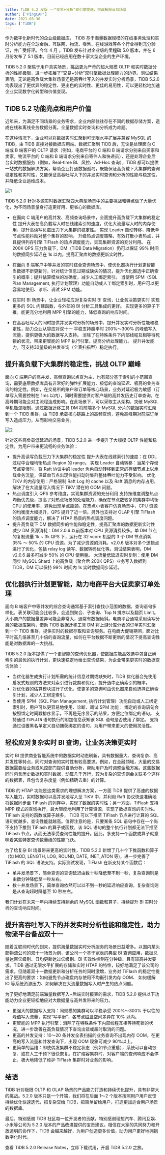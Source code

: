 ```yaml
---
title: TiDB 5.2 发版 ——“交易+分析”双引擎提速，挑战极限业务场景
author: ['PingCAP']
date: 2021-08-30
tags: ['TiDB']
---
```


作为数字化新时代的企业级数据库， TiDB 基于海量数据规模的在线事务处理和实时分析能力在全球金融、互联网、物流、零售、在线游戏等各个行业得到充分验证，并广受好评。今年 4 月 ，TiDB 发布针对企业级的里程碑 5.0 版本，并在 6 月份发布了 5.1 版本，目前已经应用在数十家大型企业的生产环境。 

TiDB 5.2.0 聚焦于用户真实场景，挑战更为严苛的超大规模 OLTP 和实时数据分析的性能极限，进一步拓展了“交易+分析”双引擎数据处理能力的边界。测试结果表明，无论是高负载大集群场景还是高吞吐写入的并发实时分析场景，TiDB 5.2.0 均表现出了更优异的稳定性、更出色的实时性、更佳的易用性，可以更轻松地加速企业实现数字化转型和价值变现。

## TiDB 5.2 功能亮点和用户价值

近年来，为满足不同场景的业务需求，企业内部往往存在不同的数据存储方案，造成在线和离线业务数据分离，全量数据实时查询和分析成为难题。

在这种情况下，企业可以将数据实时汇聚到可无限水平扩展并兼容 MySQL 的 TiDB，由 TiDB 直接对接数据应用端。数据汇聚到 TiDB 后，无论是处理面向 C 端或 B 端客户的 OLTP 请求（例如，电商平台的 C 端和 B 端请求分别来自买家和卖家，物流平台的 C 端和 B 端请求分别来自寄件人和快递员），还是处理企业后台实时数据服务（例如，Real-time BI、风控、Ad-Hoc 查询），TiDB 都可以提供一站式的数据解决方案，帮助企业打通数据孤岛，既能保证高负载下大集群的查询稳定性和实时性，又能保证高吞吐写入下的并发实时查询和分析的性能与稳定性，并降低企业运维成本。

![1](media/tidb-5.2-ga-is-now/1.png)

TiDB 5.2.0 针对多源实时数据汇聚四大典型场景中的主要挑战和特点做了大量优化，为不同场景量身打造更好用、更省心的数据库。

- 在面向 C 端用户的高并发、高频查询场景中，全面提升高负载下大集群的稳定性
	提升大表在高负载写入时在线建索引的速度，优化大流量写入时的内存使用，提升高读写负载压力下大集群的稳定性。
	实现 Leader 自动转移，降低单节点性能抖动对整个集群的影响。
	升级热点调度策略，有效打散小表热点，并且提供列存引擎 TiFlash 的热点调度能力，实现集群资源的充分利用。
	在 200K QPS 压力负载下，DM（TiDB Data Migration）仍可以保证 99% 时间的数据同步延迟在 1s 以内，提高汇聚库的数据更新实时性。

- 在面向 B 端客户中等并发的实时综合查询场景中，使优化器执行计划更智能
	当数据不断更新时，针对统计信息过期或缺失的情况，提升优化器选中正确索引的概率；提升估算模块的准确度，减少人工绑定索引。
	当使用 SPM（SQL Plan Management, 执行计划管理）功能自动或人工绑定索引时，用户可以更容易地使用、诊断、调试 SPM 功能。

- 在实时 BI 场景中，让企业轻松应对复杂实时 BI 查询，让业务决策更实时
	实现更多的 SQL 内建函数，与外部的 BI 分析工具集成的更好。
	实现更多的算子下推，能更充分地利用 MPP 引擎的能力，降低查询的响应时间。

- 在高吞吐写入的同时提供并发实时分析的场景中，提升并发实时分析性能和稳定性，助力企业从容应对双十一
	平稳支持超平时 200%～300% 的峰值写入流量，提供更强大的数据写入支持。
	消除了在特殊条件下内部线程互相等待死锁的状况，带来更智能的 MPP 执行引擎，提高分析处理能力。
	提升并发能力，可支持30量级的并发查询（全表扫描型）稳定执行。

## 提升高负载下大集群的稳定性，挑战 OLTP 巅峰

面向 C 端用户的高并发、高频查询以点查为主，也有部分基于索引的小范围查询，需要底层数据库具有非常好的弹性扩展能力、极低的查询延迟、极高的业务查询的稳定性。例如，在交易所的账户和订单等核心场景，业务对延迟极为敏感（订单写入需要控制在 1ms 以内），同时需要提供对客户端的高并发历史订单查询，在高峰期可能会对主流程造成影响。在此场景下，可以采取主从架构，突破 MySQL 单机瓶颈限制，通过数据迁移工具 DM 将前端多个 MySQL 分片的数据实时汇聚到一个 TiDB 集群，由 TiDB 承载核心链路上的高频查询，避免高峰期对前端订单写入造成压力，从而影响交易业务。

![2](media/tidb-5.2-ga-is-now/2.png)

针对这些高负载低延迟的场景，TiDB 5.2.0 进一步提升了大规模 OLTP 性能和稳定性，为用户带来更流畅的业务体验：
- 提升高读写负载压力下大集群的稳定性
	提升大表在线建索引的速度：在 DDL 过程中合理均衡热点 Region 的 range。
	实现 Leader 自动转移：当某个存储节点变慢时，将 Raft 协议中的 leader 角色自动转移到正常的存储节点上以承载业务流量，保证单节点出现性能抖动时集群整体吞吐能力不受影响。
	优化 TiKV 的内存使用：严格限制 Raft Log 的 cache 以及 Raft 消息的内存占用，解决了在大流量写入情况下 TiKV 潜在的 OOM 问题。
- 热点调度引入 QPS 参考维度，实现集群资源的充分利用
	支持按维度调整热点均衡优先级，提高了对热点场景的处理能力，确保在节点数较多的集群中均衡 CPU 的使用率，避免出现单点瓶颈。在热点小表客户仿真场景中，CPU 资源的均衡度大幅提升，QPS 提升了近一倍。另外也支持对 OLAP 引擎 TiFlash 的热点调度能力，解决了 HTAP 场景的热点调度问题。
- 提升高负载下 DM 数据同步的性能和稳定性，提高汇聚库的数据更新实时性
	减少 DM 资源消耗：DM 2.0.6 以前版本对 CPU 资源消费较多。单 DM 节点的复制流量 1k ~ 3k QPS 下，运行在 32 vcore 机型的 3 个 DM 节点消耗 35% ～ 50% 的 CPU 资源。为了减少资源的消耗，v2.0.6 版本对多个逻辑点进行了优化，包括 relay log 读写、数据转码优化等。测试结果表明，DM v2.0.6 最多可减少 50% 的 CPU 使用量。
	大流量低延迟实时复制：使用 DM 同步 MySQL Shard 上的高负载（聚合后 200K QPS）业务写入数据到 TiDB，DM 可以保持 99% 时间内 1s 实时数据同步延迟。

## 优化器执行计划更智能，助力电商平台大促卖家订单处理

面向 B 端客户中等并发的综合查询通常基于索引查找小范围的数据，查询语句多样化，表关联可能会比较多，会遇到聚合、子查询、Top N 排序以及翻页 Limit。大小商户的数据量差异可能会非常大，通常有数据倾斜。电商平台通常采用读写分离的数据库架构，借助 TiDB 数据迁移工具 DM 将上游分库分表的订单实时汇聚到一个 TiDB 集群，提供实时的数据存取和查询服务。在电商大促销期间，面对比平时高几倍甚至几十倍的查询流量，如何在平台数据不断更新的情况下提高查询性能是对数据库的一大挑战。

TiDB 5.2.0 版本提供了一个更智能的查询优化器，使数据库能高效选中包含正确索引的最优的执行计划，更快速稳定地给出查询结果，为企业带来更实时的数据查询体验：
- 当优化器生成执行计划所需的统计信息过期或缺失时，TiDB 优化器会先使用启发式规则的方法来对索引进行裁剪和优化，提升选中正确索引的概率。
- 对优化器的估算模块进行了优化，使更多的查询可由优化器来自动选择正确索引计划，减少人工绑定索引。
- 当使用 SPM（SQL Plan Management, 执行计划管理）功能自动或人工绑定索引时，用户可以更容易地使用、诊断、调试 SPM 功能：
	绑定的查询语句会按照绑定时间戳排序显示，不再是无序显示的结果，方便定位绑定的语句。
	支持通过 `EXPLAIN` 语句执行的附加信息获知该 SQL 语句是否使用了绑定。
	支持通过设置黑名单定义自动捕获绑定的语句，为用户带来更大的使用灵活性。

## 轻松应对复杂实时 BI 查询，让业务决策更实时

实时 BI 提供商业智能系统中的数据实时动态刷新，具有数据量大、查询复杂、高并发性等特点，同时对查询的实时性有较高要求。例如，在金融领域，大量的交易数据需要给业务或风控部门提供自助分析，帮助用户及时调整金融方案。这些数据同时包含历史数据和实时数据，动辄几千万行，较为复杂的查询则会关联多个这样的数据表，且包含复杂度量（例如精确去重）的计算。

TiDB 的 HTAP 功能是这类需求的理想解决方案，一方面 TiDB 提供了高速的数据写入能力，实时数据可以高并发地写入至 TiKV 中，并利用 Raft 协议快速准确地将数据同步至 TiFlash 的列存中，实现了数据的实时性；另一方面，TiFlash 支持 MPP 模式的查询执行，最大限度地利用了计算资源，实现了数据查询的实时性。TiFlash 支持的函数或算子越多， TiDB 可以下推至 TiFlash 节点进行计算的 SQL 语句就越多，查询性能就越高。值得注意的是，只要某条 SQL 语句中存在一个尚不支持下推到 TiFlash 的算子或函数，该 SQL 语句的整个执行计划都无法下推至 TiFlash 节点，从而无法享受查询性能的提升。因此，多支持一个函数或算子就意味着某些特定查询数量级的性能飞跃。

为了给复杂 BI 场景带来更高的实时性，TiDB 5.2.0 新增了几十个下推函数和算子（如 MOD, LENGTH, LOG, ROUND, DATE, INET_ATON 等)，进一步完善了 TiFlash 的 SQL 语法支持。实际测试发现，TiFlash 在新支持某个函数后：
- 单并发场景下，简单查询的查询延迟由数十秒降低至不到一秒，复杂查询则是由数分钟降低至一秒左右。
- 数十并发场景下，简单查询依然可以以不到一秒的延迟响应查询，复杂查询则是从查询超时降低至 10 秒左右。

我们计划在未来一年内持续支持剩余的 MySQL 函数和算子，持续提升 BI 实时分析的查询响应时间。

## 提升高吞吐写入下的并发实时分析性能和稳定性，助力物流平台备战双十一

随着互联网时代的到来，提供海量数据实时分析服务的场景日益增多。以国内某头部物流公司的双十一场景为例，该公司一个基于宽表的典型 BI 查询应用，数据总量达百亿级别、日均更新达过亿级别、BI 实效性控制在分钟级、且有较高并发要求。TiDB 通过无限水平扩展的存储和实时 HTAP 的特性，较好地满足了该公司的需求。但随着双十一数据更新和分析任务的同时激增，业务对 TiFlash 的稳定性提出了更高的要求：如何避免节点磁盘内存使用不均衡引发内存 OOM、 如何缓解 IO 等系统资源压力、如何解决在大流量数据写入时产生的热点问题。

为了更好地满足前端海量数据写入+后端实时报表的需求，TiDB 5.2.0 提供以下功能助力企业更轻松地应对大数据量与高并发带来的压力。
- 更强大的数据写入支持：同规模的集群可以平稳承受 200%～300% 于以往的峰值写入流量，实现“写平衡”，各节点磁盘空间差异在 10% 以内。
- 更智能的 MPP 执行引擎：消除了在特殊条件下内部线程互相等待死锁的状况，进一步改善在高负载情况下查询出错或超时取消的问题。
- 更高的并发支持：10～20 条并发全表扫描的业务查询不出现内存 OOM。在更高的写入流量和并发查询下，出现 OOM 现象可减少 90%以上。
- 更简单的运维：即使偶发集群不稳定状态（例如节点重启），系统可以自动恢复，或在人工干预下很快恢复。在扩缩容集群时，对客户端的查询响应不会停止，极大地降低了维护 TiFlash 集群时对业务的影响。

## 结语

TiDB 针对极限 OLTP 和 OLAP 场景的产品能力打造和持续优化提升，具有非常大的挑战。5.2.0 版本只是一个开端，我们将在后面 1～2 个版本按照用户用户反馈持续优化快速迭代，把复杂交给 TiDB，把简单留给用户，打造更加适合用户场景的数据库。

最后，特别感谢 TiDB 社区每一位开发者的贡献，特别感谢理想汽车、腾讯互娱、小米等公司为 5.2.0 版本的产品改进提供的宝贵建议。相信在大家的共同努力和开放透明的协作下，TiDB 会越来越好，为用户创造更多价值，助力用户更好地拥抱数字化时代。

查看 TiDB 5.2.0 Release Notes，立即下载试用，开启 TiDB 5.2.0 之旅。